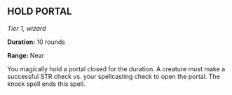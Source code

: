 ## HOLD PORTAL

_Tier 1, wizard_

**Duration:** 10 rounds

**Range:** Near

You magically hold a portal closed for the duration. A creature must make a successful STR check vs. your spellcasting check to open the portal. The knock spell ends this spell.

